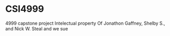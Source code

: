 # CSI4999
4999 capstone project
Intelectual property Of Jonathon Gaffney, Shelby S., and Nick W.
Steal and we sue

